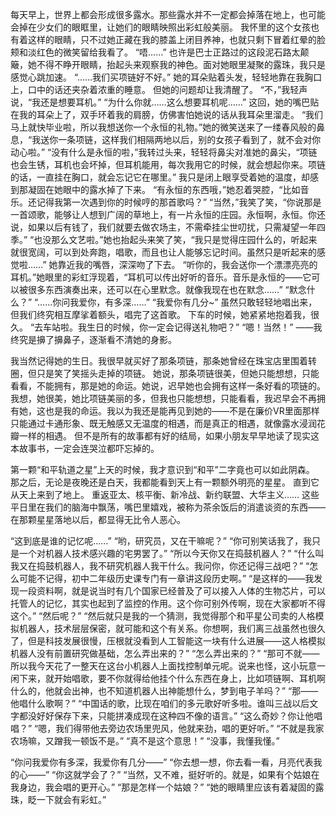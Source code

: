 每天早上，世界上都会形成很多露水。那些露水并不一定都会掉落在地上，也可能会掉在少女们的眼眶里，让她们的眼睛映照出彩虹般美丽。
我怀里的这个女孩也有着这样的眼睛，只不过她正藏在我的膝盖上闭目养神，也就只剩下冒着红晕的脸颊和淡红色的微笑留给我看了。
“唔……”
也许是巴士正路过的这段泥石路太颠簸，她不得不睁开眼睛，抬起头来观察我的神色。面对她眼里凝聚的露珠，我只是感觉心跳加速。
“……我们买项链好不好。”
她的耳朵贴着头发，轻轻地靠在我胸口上，口中的话还夹杂着浓重的睡意。
但她的问题却让我清醒了。
“不，”我轻声说，“我还是想要耳机。”
“为什么你就……这么想要耳机呢……”
这回，她的嘴巴贴在我的耳朵上了，双手环着我的肩膀，仿佛害怕她说的话从我耳朵里溜走。
“我们马上就快毕业啦，所以我想送你一个永恒的礼物。”她的微笑送来了一缕春风般的鼻息，“我送你一条项链，这样我们相隔两地以后，别的女孩子看到了，就不会对你动心啦。”
“没有什么是永恒的啦，”我转过头来，轻轻将鼻尖对准她的鼻尖，“项链也会生锈，耳机也会坏掉，但耳机能用，每次我用它的时候，就会想起你来。项链的话，一直挂在胸口，就会忘记它在哪里。”
我只是闭上眼享受着她的温度，却感到那凝固在她眼中的露水掉了下来。
“有永恒的东西哦，”她忍着哭腔，“比如音乐。还记得我第一次遇到你的时候哼的那首歌吗？”
“当然，”我笑了笑，“你说那是一首颂歌，能够让人想到广阔的草地上，有一片永恒的庄园。永恒啊，永恒。你还说，如果以后有钱了，我们就要去做农场主，不需牵挂尘世叨扰，只需凝望一年四季。”
“也没那么文艺啦。”她也抬起头来笑了笑，“我只是觉得庄园什么的，听起来就很宽阔，可以到处奔跑，唱歌，而且也让人能够忘记时间。虽然只是听起来的感觉啦……”
她靠近我的嘴唇，深深吻了下去。
“听你的，我会送你一个漂漂亮亮的耳机。”她眼里的彩虹浮现着，“耳机可以传出好听的音乐。音乐是永恒的——它可以被很多东西演奏出来，还可以在心里默念。就像我现在也在默念……”
“默念什么？”
“……你问我爱你，有多深……”
“我爱你有几分~”
虽然只敢轻轻地唱出来，但我们终究相互摩挲着额头，唱完了这首歌。
下车的时候，她紧紧地抱着我，很久。
“去车站啦。我生日的时候，你一定会记得送礼物吧？”
“嗯！当然！”
——我终究是擤了擤鼻子，逐渐看不清她的身影。

我当然记得她的生日。我很早就买好了那条项链，那条她曾经在珠宝店里围着转圈，但只是笑了笑摇头走掉的项链。
她说，那条项链很美，但她只能想想，只能看看，不能拥有，那是她的命运。她说，迟早她也会拥有这样一条好看的项链的。
我想，她很美，她比项链美丽的多，但我也只能想想，只能看看，我迟早会不再拥有她，这也是我的命运。我以为我还是能再见到她的——不是在廉价VR里面那样只能通过卡通形象、既无触感又无温度的相遇，而是真正的相遇，就像露水浸润花瓣一样的相遇。
但不是所有的故事都有好的结局，如果小朋友早早地读了现实这本故事书，一定会连哭泣都吓忘掉的。

第一颗“和平轨道之星”上天的时候，我才意识到“和平”二字竟也可以如此阴森。
那之后，无论是夜晚还是白天，我都能看到天上有一颗额外明亮的星星。
直到它从天上来到了地上。
重返亚太、核平衡、新冷战、新约联盟、大华主义……
这些平日里在我们的脑海中飘荡，嘴巴里嬉戏，被称为茶余饭后的消遣谈资的东西——在那颗星星落地以后，都显得无比令人恶心。

“这到底是谁的记忆呢……”
“哟，研究员，又在干嘛呢？”
“你可别笑话我了，我只是一个对机器人技术感兴趣的宅男罢了。”
“所以今天你又在捣鼓机器人？”
“什么叫我又在捣鼓机器人，我不研究机器人我干什么。我问你，你还记得三战吧？”
“怎么可能不记得，初中二年级历史课专门有一章讲这段历史啊。”
“是这样的——我发现一段资料啊，就是说当时有几个国家已经普及了可以接入人体的生物芯片，可以托管人的记忆，其实也起到了监控的作用。这个你可别外传啊，现在大家都听不得这个。”
“然后呢？”
“然后就只是我的一个猜测，我觉得那个和平星公司卖的人格模拟机器人，技术层层保密，就可能和这个有关系。你想啊，我们离三战虽然也很久了，但是科技发展很慢，压根就没看到人工智能这一块有什么进展——这人格模拟机器人没有前置研究做基础，怎么弄出来的？”
“怎么弄出来的？”
“那可不就——所以我今天花了一整天在这台小机器人上面找控制单元呢。说来也怪，这小玩意一闲下来，就开始唱歌，要不你就得给他挂个什么东西在身上，比如项链啊、耳机啊什么的，他就会出神，也不知道机器人出神能想什么，梦到电子羊吗？”
“那——他唱什么歌啊？”
“中国话的歌，比现在咱们的多元歌好听多啦。谁叫三战以后文字都没好好保存下来，只能拼凑成现在这种四不像的语言。”
“这么奇妙？你让他唱唱？”
“嗯，我们得带他去旁边农场里兜风，他就来劲，唱的更好听。”
“不就是我家农场嘛，又蹭我一顿饭不是。”
“真不是这个意思！”
“没事，我懂我懂。”

“你问我爱你有多深，我爱你有几分——”
“你去想一想，你去看一看，月亮代表我的心——”
“你这就学会了？”
“当然，又不难，挺好听的。就是，如果有个姑娘在我身边，我会唱的更开心。”
“那是怎样一个姑娘？”
“她的眼睛里应该有着凝固的露珠，眨一下就会有彩虹。”

<!-- ##{"timestamp":1654068152}## -->